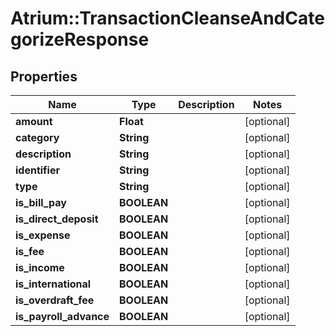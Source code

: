 # Atrium::TransactionCleanseAndCategorizeResponse

## Properties
Name | Type | Description | Notes
------------ | ------------- | ------------- | -------------
**amount** | **Float** |  | [optional] 
**category** | **String** |  | [optional] 
**description** | **String** |  | [optional] 
**identifier** | **String** |  | [optional] 
**type** | **String** |  | [optional] 
**is_bill_pay** | **BOOLEAN** |  | [optional] 
**is_direct_deposit** | **BOOLEAN** |  | [optional] 
**is_expense** | **BOOLEAN** |  | [optional] 
**is_fee** | **BOOLEAN** |  | [optional] 
**is_income** | **BOOLEAN** |  | [optional] 
**is_international** | **BOOLEAN** |  | [optional] 
**is_overdraft_fee** | **BOOLEAN** |  | [optional] 
**is_payroll_advance** | **BOOLEAN** |  | [optional] 


